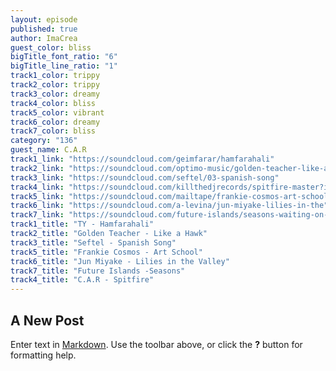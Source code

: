 ```yaml
---
layout: episode
published: true
author: ImaCrea
guest_color: bliss
bigTitle_font_ratio: "6"
bigTitle_line_ratio: "1"
track1_color: trippy
track2_color: trippy
track3_color: dreamy
track4_color: bliss
track5_color: vibrant
track6_color: dreamy
track7_color: bliss
category: "136"
guest_name: C.A.R
track1_link: "https://soundcloud.com/geimfarar/hamfarahali"
track2_link: "https://soundcloud.com/optimo-music/golden-teacher-like-a-hawk"
track3_link: "https://soundcloud.com/seftel/03-spanish-song"
track4_link: "https://soundcloud.com/killthedjrecords/spitfire-master?in=killthedjrecords/sets/c-a-r-ten-steps-up-ep"
track5_link: "https://soundcloud.com/mailtape/frankie-cosmos-art-school"
track6_link: "https://soundcloud.com/a-levina/jun-miyake-lilies-in-the"
track7_link: "https://soundcloud.com/future-islands/seasons-waiting-on-you"
track1_title: "TY - Hamfarahali"
track2_title: "Golden Teacher - Like a Hawk"
track3_title: "Seftel - Spanish Song"
track5_title: "Frankie Cosmos - Art School"
track6_title: "Jun Miyake - Lilies in the Valley"
track7_title: "Future Islands -Seasons"
track4_title: "C.A.R - Spitfire"
---
```


## A New Post

Enter text in [Markdown](http://daringfireball.net/projects/markdown/). Use the toolbar above, or click the **?** button for formatting help.